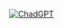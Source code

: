 <p align="center">
  <a href=""><img src="https://github.com/sdhnshu/ChadGPT/assets/8189505/b42b7410-ce05-43dc-9166-39ca276b3f22" alt="ChadGPT"></a>
</p>
